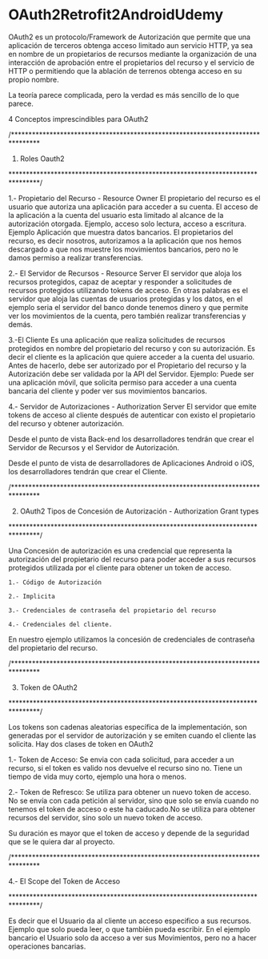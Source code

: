 # OAuth2Retrofit2AndroidUdemy

OAuth2 es un protocolo/Framework de Autorización que permite que una aplicación de terceros obtenga acceso limitado aun servicio HTTP, ya sea en nombre de un propietarios de recursos mediante la organización de una interacción de aprobación entre el propietarios del recurso y el servicio de HTTP o permitiendo que la ablación de terrenos obtenga acceso en su propio nombre. 

La teoría parece complicada, pero la verdad es más sencillo de lo que parece.

4 Conceptos imprescindibles para OAuth2

/********************************************************************************

1. Roles Oauth2 

********************************************************************************/

1.- Propietario del Recurso - Resource Owner
El propietario del recurso es el usuario que autoriza una aplicación para acceder a su cuenta.
El acceso de la aplicación a la cuenta del usuario esta limitado al alcance de la autorización otorgada.
Ejemplo, acceso solo lectura, acceso a escritura.
Ejemplo Aplicación que muestra datos bancarios.
El propietarios del recurso, es decir nosotros, autorizamos a la aplicación que nos hemos descargado a que nos muestre los movimientos bancarios, pero no le damos permiso a realizar transferencias.

2.- El Servidor de Recursos - Resource Server
El servidor que aloja los recursos protegidos, capaz de aceptar y responder a solicitudes de recursos protegidos utilizando tokens de acceso.
En otras palabras es el servidor que aloja las cuentas de usuarios protegidas y los datos, en el ejemplo seria el servidor del banco donde tenemos dinero y que permite ver los movimientos de la cuenta, pero también realizar transferencias y demás.

3.-El Cliente
Es una aplicación que realiza solicitudes de recursos protegidos en nombre del propietario del recurso y con su autorización.
Es decir el cliente es la aplicación que quiere acceder a la cuenta del usuario. Antes de hacerlo, debe ser autorizado por el Propietario del recurso y la Autorización debe ser validada por la API del Servidor. 
Ejemplo: Puede ser una aplicación móvil, que solicita permiso para acceder a una cuenta bancaria del cliente y poder ver sus movimientos bancarios.

4.- Servidor de Autorizaciones - Authorization Server
El servidor que emite tokens de acceso al cliente después de autenticar con existo el propietario del recurso y obtener autorización.

Desde el punto de vista Back-end los desarrolladores tendrán que crear el Servidor de Recursos y el Servidor de Autorización.

Desde el punto de vista de desarrolladores de Aplicaciones Android o iOS, los desarrolladores tendrán que crear el Cliente.


/********************************************************************************

2. OAuth2 Tipos de Concesión de Autorización - Authorization Grant types

********************************************************************************/

Una Concesión de autorización es una credencial que representa la autorización del propietario del recurso para poder acceder a sus recursos protegidos utilizada por el cliente para obtener un token de acceso.

	1.- Código de Autorización
	
	2.- Implicita
	
	3.- Credenciales de contraseña del propietario del recurso
	
	4.- Credenciales del cliente.
	
En nuestro ejemplo utilizamos la concesión de credenciales de contraseña del propietario del recurso. 

/********************************************************************************

3. Token de OAuth2

********************************************************************************/

Los tokens son cadenas aleatorias específica de la implementación, son generadas por el servidor de autorización y se emiten cuando el cliente las solicita. 
Hay dos clases de token en OAuth2

1.- Token de Acceso: Se envia con cada solicitud, para acceder a un recurso, si el token es valido nos devuelve el recurso sino no. Tiene un tiempo de vida muy corto, ejemplo una hora o menos.

2.- Token de Refresco: Se utiliza para obtener un nuevo token de acceso. No se envía con cada petición al servidor, sino que solo se envía cuando no tenemos el token de acceso o este ha caducado.No se utiliza para obtener recursos del servidor, sino solo un nuevo token de acceso.

Su duración es mayor que el token de acceso y depende de la seguridad que se le quiera dar al proyecto. 

/********************************************************************************

4.- El Scope del Token de Acceso

********************************************************************************/

Es decir que el Usuario da al cliente un acceso especifico a sus recursos. Ejemplo que solo pueda leer, o que también pueda escribir.
En el ejemplo bancario el Usuario solo da acceso a ver sus Movimientos, pero no a hacer operaciones bancarias. 
